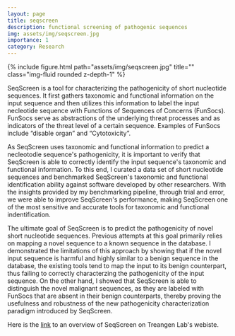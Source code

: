 ```yaml
---
layout: page
title: seqscreen
description: functional screening of pathogenic sequences
img: assets/img/seqscreen.jpg
importance: 1
category: Research
---
```

<div class="row">
    <div class="col-sm-8 mt-3 mt-md-0">
        {% include figure.html path="assets/img/seqscreen.jpg" title="" class="img-fluid rounded z-depth-1" %}
    </div>
</div>

SeqScreen is a tool for characterizing the pathogenicity of short nucleotide sequences. It first gathers taxonomic and functional information on the input sequence and then utilizes this information to label the input necleotide sequence with Functions of Sequences of Concerns (FunSocs). FunSocs serve as abstractions of the underlying threat processes and as indicators of the threat level of a certain sequence. Examples of FunSocs include “disable organ” and “Cytotoxicity”.

As SeqScreen uses taxonomic and functional information to predict a necleotodie sequence's pathogenicity, it is important to verify that SeqScreen is able to correctly identify the input sequence's taxonomic and functional information. To this end, I curated a data set of short nucleotide sequences and benchmarked SeqScreen's taxonomic and functional identification ability against software developed by other researchers. With the insights provided by my benchmarking pipeline, through trial and error, we were able to improve SeqScreen's performance, making SeqScreen one of the most sensitive and accurate tools for taxonomic and functional indentification.

The ultimate goal of SeqScreen is to predict the pathogenicity of novel short nucleotide sequences. Previous attempts at this goal primarily relies on mapping a novel sequence to a known sequence in the database. I demonstrated the limitations of this approach by showing that if the novel input sequence is harmful and highly similar to a benign sequence in the database, the existing tools tend to map the input to its benign counterpart, thus failing to correctly characterzing the pathogenicity of the input sequence. On the other hand, I showed that SeqScreen is able to distinguish the novel malignant sequences, as they are labeled with FunSocs that are absent in their benign counterparts, thereby proving the usefulness and robustness of the new pathogenicity characterization paradigm introduced by SeqScreen.

Here is the <a href="https://www.treangenlab.com/project/seqscreen/">link</a> to an overview of SeqScreen on Treangen Lab's webiste.

